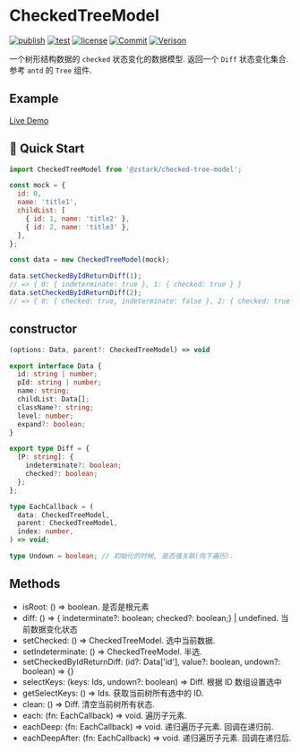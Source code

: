 # CheckedTreeModel

[![publish](https://github.com/PinghuaZhuang/checked-tree-model/actions/workflows/publish.yml/badge.svg)](https://github.com/PinghuaZhuang/checked-tree-model/actions/workflows/publish.yml) [![test](https://github.com/PinghuaZhuang/checked-tree-model/actions/workflows/test.yml/badge.svg)](https://github.com/PinghuaZhuang/checked-tree-model/actions/workflows/test.yml) [![license](https://img.shields.io/badge/license-MIT-blue.svg)](https://github.com/PinghuaZhuang/checked-tree-model/blob/master/LICENSE) [![Commit](https://img.shields.io/github/last-commit/pinghuazhuang/checked-tree-model.svg)](https://github.com/PinghuaZhuang/checked-tree-model/commits/master) [![Verison](https://img.shields.io/npm/v/@zstark/checked-tree-model.svg)](https://www.npmjs.com/package/@zstark/checked-tree-model)

一个树形结构数据的 `checked` 状态变化的数据模型. 返回一个 `Diff` 状态变化集合. 参考 `antd` 的 `Tree` 组件.

## Example

[Live Demo](https://pinghuazhuang.github.io/@zstark/permission-table/)

## 🚀 Quick Start

```js
import CheckedTreeModel from '@zstark/checked-tree-model';

const mock = {
  id: 0,
  name: 'title1',
  childList: [
    { id: 1, name: 'title2' },
    { id: 2, name: 'title3' },
  ],
};

const data = new CheckedTreeModel(mock);

data.setCheckedByIdReturnDiff(1);
// => { 0: { indeterminate: true }, 1: { checked: true } }
data.setCheckedByIdReturnDiff(2);
// => { 0: { checked: true, indeterminate: false }, 2: { checked: true } }
```

## constructor

```ts
(options: Data, parent?: CheckedTreeModel) => void
```

```ts
export interface Data {
  id: string | number;
  pId: string | number;
  name: string;
  childList: Data[];
  className?: string;
  level: number;
  expand?: boolean;
}

export type Diff = {
  [P: string]: {
    indeterminate?: boolean;
    checked?: boolean;
  };
};

type EachCallback = (
  data: CheckedTreeModel,
  parent: CheckedTreeModel,
  index: number,
) => void;

type Undown = boolean; // 初始化的时候, 是否强关联(向下遍历).
```

## Methods

- isRoot: () => boolean. 是否是根元素
- diff: () => { indeterminate?: boolean; checked?: boolean;} | undefined. 当前数据变化状态
- setChecked: () => CheckedTreeModel. 选中当前数据.
- setIndeterminate: () => CheckedTreeModel. 半选.
- setCheckedByIdReturnDiff: (id?: Data['id'], value?: boolean, undown?: boolean) => {}
- selectKeys: (keys: Ids, undown?: boolean) => Diff. 根据 ID 数组设置选中
- getSelectKeys: () => Ids. 获取当前树所有选中的 ID.
- clean: () => Diff. 清空当前树所有状态.
- each: (fn: EachCallback) => void. 遍历子元素.
- eachDeep: (fn: EachCallback) => void. 递归遍历子元素. 回调在递归前.
- eachDeepAfter: (fn: EachCallback) => void. 递归遍历子元素. 回调在递归后.
